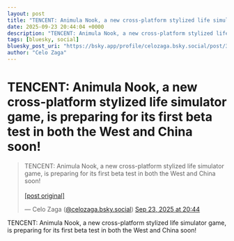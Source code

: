 ```yaml
---
layout: post
title: "TENCENT: Animula Nook, a new cross-platform stylized life simulator game, is preparing for its first beta test in both the West and China soon!"
date: 2025-09-23 20:44:04 +0000
description: "TENCENT: Animula Nook, a new cross-platform stylized life simulator game, is preparing for its first beta test in both the West and China soon!"
tags: [bluesky, social]
bluesky_post_uri: "https://bsky.app/profile/celozaga.bsky.social/post/3lzjrzl4z4o2v"
author: "Celo Zaga"
---
```


<h1 class="bluesky-post-title">TENCENT: Animula Nook, a new cross-platform stylized life simulator game, is preparing for its first beta test in both the West and China soon!</h1>


<blockquote class="bluesky-embed" data-bluesky-uri="at://did:plc:lmh6rennptq77inaztnovw4b/app.bsky.feed.post/3lzjrzl4z4o2v" data-bluesky-embed-color-mode="system">
<p lang="">TENCENT: Animula Nook, a new cross-platform stylized life simulator game, is preparing for its first beta test in both the West and China soon!<br><br><a href="https://bsky.app/profile/celozaga.bsky.social/post/3lzjrzl4z4o2v">[post original]</a></p>
&mdash; Celo Zaga (<a href="https://bsky.app/profile/did:plc:lmh6rennptq77inaztnovw4b">@celozaga.bsky.social</a>) <a href="https://bsky.app/profile/celozaga.bsky.social/post/3lzjrzl4z4o2v">Sep 23, 2025 at 20:44</a>
</blockquote>
<script async src="https://embed.bsky.app/static/embed.js" charset="utf-8"></script>


<p class="bluesky-post-description">TENCENT: Animula Nook, a new cross-platform stylized life simulator game, is preparing for its first beta test in both the West and China soon!</p>
